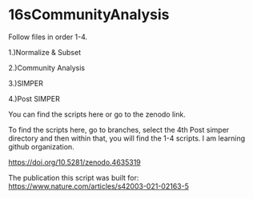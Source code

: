 # 16sCommunityAnalysis
Follow files in order 1-4.

1.)Normalize & Subset

2.)Community Analysis

3.)SIMPER

4.)Post SIMPER

You can find the scripts here or go to the zenodo link. 

To find the scripts here, go to branches, select the 4th Post simper directory and then within that, you will find the 1-4 scripts. I am learning github organization. 


https://doi.org/10.5281/zenodo.4635319

The publication this script was built for: https://www.nature.com/articles/s42003-021-02163-5

